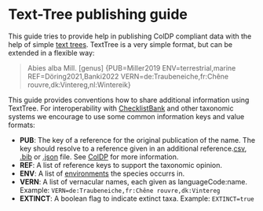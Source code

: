 # Text-Tree publishing guide
This guide tries to provide help in publishing ColDP compliant data with the help of simple [text trees](https://github.com/gbif/text-tree).
TextTree is a very simple format, but can be extended in a flexible way:

> Abies alba Mill. [genus] {PUB=Miller2019 ENV=terrestrial,marine REF=Döring2021,Banki2022 VERN=de:Traubeneiche,fr:Chêne rouvre,dk:Vintereg,nl:Wintereik}

This guide provides conventions how to share additional information using TextTree.
For interoperability with [ChecklistBank](https://www.checklistbank.org) and other taxonomic systems we encourage to use some common information keys and value formats:

 - **PUB**: The key of a reference for the original publication of the name. The key should resolve to a reference given in an additional reference.[csv](https://github.com/CatalogueOfLife/coldp/blob/master/README.md#reference), [.bib](https://github.com/CatalogueOfLife/coldp/blob/master/README.md#reference-bibtex) or [.json](https://github.com/CatalogueOfLife/coldp/blob/master/README.md#reference-json-csl) file. See [ColDP](https://github.com/CatalogueOfLife/coldp/blob/master/README.md#reference) for more information. 
 - **REF**: A list of reference keys to support the taxonomic opinion. 
 - **ENV**: A list of [environments](/docs/README.md#environment) the species occurrs in. 
 - **VERN**: A list of vernacular names, each given as languageCode:name. Example: ```VERN=de:Traubeneiche,fr:Chêne rouvre,dk:Vintereg```
 - **EXTINCT**: A boolean flag to indicate extinct taxa. Example: ```EXTINCT=true```

